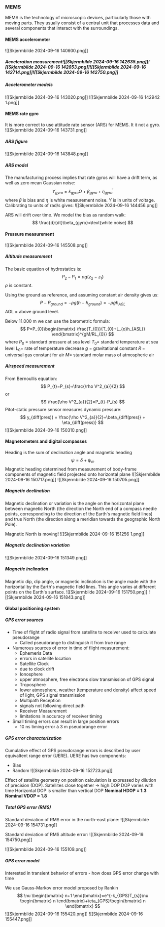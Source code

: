 
### MEMS

MEMS is the technology of microscopic devices, particularly those with moving parts. They usually consist of a central unit that processes data and several components that interact with the surroundings.

#### MEMS accelerometer
![[Skjermbilde 2024-09-16 140600.png]]

##### Acceleration measurement![[Skjermbilde 2024-09-16 142635.png]]![[Skjermbilde 2024-09-16 142653.png]]![[Skjermbilde 2024-09-16 142714.png]]![[Skjermbilde 2024-09-16 142750.png]]
##### Accelerometer models
![[Skjermbilde 2024-09-16 143020.png]]
![[Skjermbilde 2024-09-16 142942 1.png]]

#### MEMS rate gyro
It is more correct to use attitude rate sensor (ARS) for MEMS. It it not a gyro.
![[Skjermbilde 2024-09-16 143731.png]]

##### ARS figure
![[Skjermbilde 2024-09-16 143848.png]]

##### ARS model

The manufacturing process implies that rate gyros will have a drift term, as well as zero mean Gaussian noise:
$$
\Upsilon_{gyro}= k_{gyro}\Omega + \beta_{gyro}+\eta^{'}_{gyro} 
$$
where $\beta$ is bias and $\eta$ is white measurement noise. 
$\Upsilon$ is in units of voltage. Calibrating to units of rad/s gives:
![[Skjermbilde 2024-09-16 144456.png]]

ARS will drift over time. We model the bias as random walk:
$$
\frac{d}{dt}\beta_{gyro}=\text{white noise}
$$
#### Pressure measurement
![[Skjermbilde 2024-09-16 145508.png]]

##### Altitude measurement

The basic equation of hydrostatics is:
$$
P_{2}-P_{1}=\rho g(z_{2}-z_{1})
$$
$\rho$ is constant. 

Using the ground as reference, and assuming constant air density gives us:
$$
P-P_{ground} = -\rho g(h-h_{ground}) = -\rho gh_{AGL}
$$
AGL = above ground level.

Below 11.000 m we can use the barometric formula:
$$
P=P_{0}\begin{bmatrix}
\frac{T_{0}}{T_{0}+L_{o}h_{ASL}}
\end{bmatrix}^{gM/RL_{0}}
$$
where 
$P_{0}$ = standard pressure at sea level
$T_{0}$= standard temperature at sea level
$L_{0}$= rate of temperature decrease
$g$ = gravitational constant
$R$ = universal gas constant for air
$M$= standard molar mass of atmospheric air

##### Airspeed measurement

From Bernoullis equation:
$$
P_{t}=P_{s}+\frac{\rho V^2_{a}}{2}
$$
or
$$
\frac{\rho V^2_{a}}{2}=P_{t}-P_{s}
$$
Pitot-static pressure sensor measures dynamic pressure:
$$
y_{diff(pres)} = \frac{\rho V^2_{a}}{2}+\beta_{diff(pres)} + \eta_{diff(press)}
$$
![[Skjermbilde 2024-09-16 150310.png]]

#### Magnetometers and digital compasses

Heading is the sum of declination angle and magnetic heading
$$
\psi=\delta+\psi_{m}
$$
Magnetic heading determined from  measurement of body-frame components of magnetic field projected onto horizontal plane
![[Skjermbilde 2024-09-16 150717.png]]
![[Skjermbilde 2024-09-16 150705.png]]

##### Magnetic declination

Magnetic declination or variation is the angle on the horizontal plane between magnetic North (the direction the North end of a compass needle points, corresponding to the direction of the Earth's magnetic field lines) and true North (the direction along a meridian towards the geographic North Pole).

Magnetic North is moving!
![[Skjermbilde 2024-09-16 151256 1.png]]

##### Magnetic declination variation
![[Skjermbilde 2024-09-16 151349.png]]

##### Magnetic inclination

Magnetic dip, dip angle, or magnetic inclination is the angle made with the horizontal by the Earth's magnetic field lines. This angle varies at different points on the Earth's surface.
![[Skjermbilde 2024-09-16 151750.png]]
![[Skjermbilde 2024-09-16 151843.png]]

#### Global positioning system



##### GPS error sources

 - Time of flight of radio signal from satellite to receiver used to calculate pseudorange 
	- Called pseudorange to distinguish it from true range 
- Numerous sources of error in time of flight measurement: 
	-  Ephemeris Data 
	-  errors in satellite location 
	-  Satellite Clock 
	-  due to clock drift 
	-  Ionosphere 
	-  upper atmosphere, free electrons slow transmission of GPS signal 
	-  Troposphere 
	-  lower atmosphere, weather (temperature and density) affect speed of light, GPS signal transmission 
	-  Multipath Reception 
	-  signals not following direct path 
	-  Receiver Measurement 
	-  limitations in accuracy of receiver timing 
- Small timing errors can result in large position errors 
	-  10 ns timing error à 3 m pseudorange error

##### GPS error characterization
Cumulative effect  of GPS pseudorange errors is described by user equivaltent range error (UERE).
UERE has two components:
- Bias
- Random
![[Skjermbilde 2024-09-16 152723.png]]

Effect of satellite geometry on position calculation is expressed by dilution of precision (DOP).
Satellites close together -> high DOP
DOP varies with time
Horizontal DOP is smaller than vertical DOP
**Nominal HDOP = 1.3**
**Nominal VDOP = 1.8**

##### Total GPS error (RMS)

Standard deviation of RMS error in the north-east plane:
![[Skjermbilde 2024-09-16 154731.png]]

Standard deviation of RMS altitude error:
![[Skjermbilde 2024-09-16 154750.png]]

![[Skjermbilde 2024-09-16 155109.png]]

##### GPS error model

Interested in transient behavior of errors - how does GPS error change with time

We use Gauss-Markov error model proposed by Rankin
$$
\nu \begin{bmatrix}
n+1
\end{bmatrix}=e^{-k_{GPS}T_{s}}\nu \begin{bmatrix}
n
\end{bmatrix}+\eta_{GPS}\begin{bmatrix}
n
\end{bmatrix}
$$
![[Skjermbilde 2024-09-16 155420.png]]
![[Skjermbilde 2024-09-16 155447.png]]
